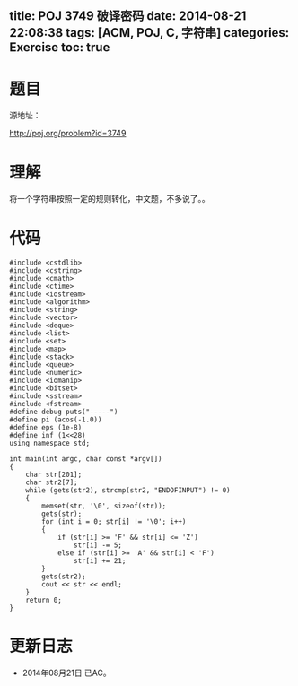 title: POJ 3749 破译密码
date: 2014-08-21 22:08:38
tags: [ACM, POJ, C, 字符串]
categories: Exercise
toc: true
---
# 题目
源地址：

http://poj.org/problem?id=3749

# 理解
将一个字符串按照一定的规则转化，中文题，不多说了。。

<!-- more -->

# 代码
```#include <cstdio>
#include <cstdlib>
#include <cstring>
#include <cmath>
#include <ctime>
#include <iostream>
#include <algorithm>
#include <string>
#include <vector>
#include <deque>
#include <list>
#include <set>
#include <map>
#include <stack>
#include <queue>
#include <numeric>
#include <iomanip>
#include <bitset>
#include <sstream>
#include <fstream>
#define debug puts("-----")
#define pi (acos(-1.0))
#define eps (1e-8)
#define inf (1<<28)
using namespace std;

int main(int argc, char const *argv[])
{
    char str[201];
    char str2[7];
    while (gets(str2), strcmp(str2, "ENDOFINPUT") != 0)
    {
        memset(str, '\0', sizeof(str));
        gets(str);
        for (int i = 0; str[i] != '\0'; i++)
        {
            if (str[i] >= 'F' && str[i] <= 'Z')
                str[i] -= 5;
            else if (str[i] >= 'A' && str[i] < 'F')
                str[i] += 21;
        }
        gets(str2);
        cout << str << endl;
    }
    return 0;
}
```
# 更新日志
- 2014年08月21日 已AC。